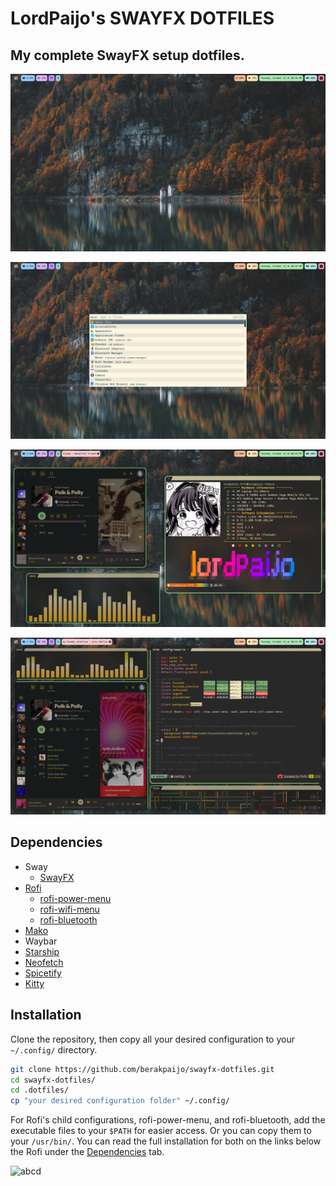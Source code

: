 # LordPaijo's SWAYFX DOTFILES
 ## My complete SwayFX setup dotfiles.

 ![screenshot 1](https://github.com/berakpaijo/swayfx-dotfiles/blob/main/ss-0.png)

 ![screenshot 2](https://github.com/berakpaijo/swayfx-dotfiles/blob/main/ss-1.png)

 ![screenshot 3](https://github.com/berakpaijo/swayfx-dotfiles/blob/main/ss-2.png)

 ![screenshot 4](https://github.com/berakpaijo/swayfx-dotfiles/blob/main/ss-3.png)
 
 ## Dependencies
 - Sway
   - [SwayFX](https://github.com/WillPower3309/swayfx)
 - [Rofi](https://github.com/davatorium/rofi)
   - [rofi-power-menu](https://github.com/jluttine/rofi-power-menu)
   - [rofi-wifi-menu](https://github.com/ericmurphyxyz/rofi-wifi-menu)
   - [rofi-bluetooth](https://github.com/nickclyde/rofi-bluetooth)
 - [Mako](https://github.com/emersion/mako)
 - Waybar
 - [Starship](https://starship.rs/)
 - [Neofetch](https://github.com/dylanaraps/neofetch)
 - [Spicetify](https://spicetify.app/)
 - [Kitty](https://github.com/kovidgoyal/kitty)

 ## Installation
 Clone the repository, then copy all your desired configuration to your `~/.config/` directory.
 ```sh
 git clone https://github.com/berakpaijo/swayfx-dotfiles.git
 cd swayfx-dotfiles/
 cd .dotfiles/
 cp "your desired configuration folder" ~/.config/
 ```

 For Rofi's child configurations, rofi-power-menu, and rofi-bluetooth, add the executable files to your `$PATH` for easier access. Or you can copy them to your `/usr/bin/`.
 You can read the full installation for both on the links below the Rofi under the [Dependencies](https://github.com/berakpaijo/swayfx-dotfiles/blob/main/README.md#dependencies) tab.
 
 ![abcd](https://github.com/berakpaijo/img/blob/main/New%20Piskel.gif)
 

